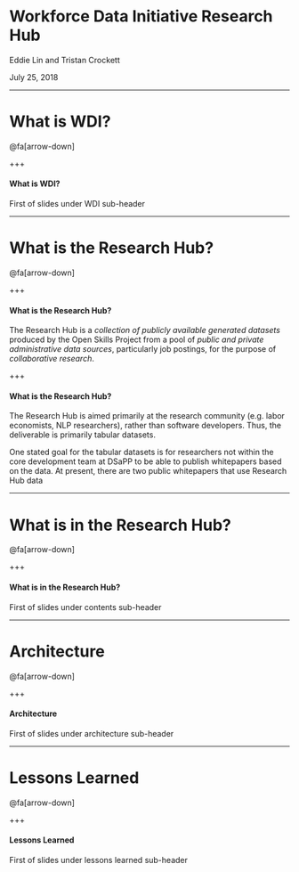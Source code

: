 # Workforce Data Initiative Research Hub

Eddie Lin and Tristan Crockett

July 25, 2018

---

# What is WDI?

@fa[arrow-down]

+++

#### What is WDI?

First of slides under WDI sub-header

---

# What is the Research Hub?

@fa[arrow-down]

+++

#### What is the Research Hub?

The Research Hub is a *collection of publicly available generated datasets* produced by the Open Skills Project from a pool of *public and private administrative data sources*, particularly job postings, for the purpose of *collaborative research*.

+++

#### What is the Research Hub?

The Research Hub is aimed primarily at the research community (e.g. labor economists, NLP researchers), rather than software developers. Thus, the deliverable is primarily tabular datasets.

One stated goal for the tabular datasets is for researchers not within the core development team at DSaPP to be able to publish whitepapers based on the data. At present, there are two public whitepapers that use Research Hub data

---

# What is in the Research Hub?

@fa[arrow-down]

+++

#### What is in the Research Hub?

First of slides under contents sub-header

---

# Architecture

@fa[arrow-down]

+++

#### Architecture

First of slides under architecture sub-header

---

# Lessons Learned

@fa[arrow-down]

+++

#### Lessons Learned

First of slides under lessons learned sub-header
